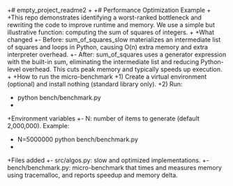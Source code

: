 +# empty_project_readme2
+
+# Performance Optimization Example
+
+This repo demonstrates identifying a worst-ranked bottleneck and rewriting the code to improve runtime and memory. We use a simple but illustrative function: computing the sum of squares of integers.
+
+What changed
+- Before: sum_of_squares_slow materializes an intermediate list of squares and loops in Python, causing O(n) extra memory and extra interpreter overhead.
+- After: sum_of_squares uses a generator expression with the built-in sum, eliminating the intermediate list and reducing Python-level overhead. This cuts peak memory and typically speeds up execution.
+
+How to run the micro-benchmark
+1) Create a virtual environment (optional) and install nothing (standard library only).
+2) Run:
+   python bench/benchmark.py
+
+Environment variables
+- N: number of items to generate (default 2,000,000). Example:
+  N=5000000 python bench/benchmark.py
+
+Files added
+- src/algos.py: slow and optimized implementations.
+- bench/benchmark.py: micro-benchmark that times and measures memory using tracemalloc, and reports speedup and memory delta.
<!-- artemis testing -->
